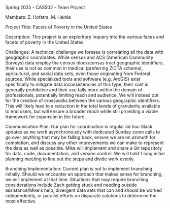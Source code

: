 Spring 2025 - CAS502 - Team Project

Members: Z. Hofstra, M. Heinle

Project Title: Facets of Poverty in the United States

Description: This project is an exploritory inquery into the various 
faces and facets of poverty in the United States.

Challenges: A technical challenge we foresee is correlating all the data with geographic coordinates. While census 
and ACS (American Community Surveys) data employ the census block/census tract geographic identifiers, their use is 
not as common in medical (preferring ZICTA schema), agricultural, and social data sets, even those originating from 
Federal sources. While specialized tools and software (e.g. ArcGIS) exist specifically to mitigate data 
inconsistencies of this type, their cost is generally prohibitive and their use falls more within the domain of 
professionals, potentially limiting reach and audience. We will instead opt for the creation of crosswalks between 
the various geographic identifiers. This will likely lead to a reduction in the total levels of granularity available
 to end users, but will ensure a broader reach while still providing a viable framework for expansion in the future.

Communication Plan: Our plan for coordination is regular ad hoc Slack updates as we work asynchronously with 
dedicated Sunday zoom calls to go over anything that may be falling back, ensure we are on azimuth for completion, 
and discuss any other improvements we can make to represent the data as well as possible. Mike will implement and 
share a Git repository for data, code, documentation, and version control. We will hold 1 long initial planning
meeting to line out the steps and divide work evenly.

Branching Implementation: Current plan is not to implement branching initially. Should we encounter an approach 
that makes sense for branching, we will implement at that time. Situations that may require branching considerations
include Zach getting stuck and needing outside assistance/Mike's help, divergent data sets that can and should be worked
independently, or parallel efforts on disparate solutions to determine the most effective.
